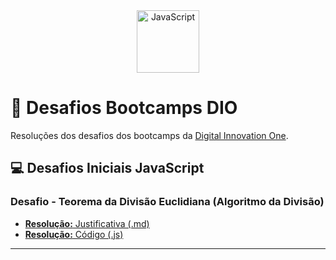 <div align="center">
  <img alt="JavaScript" height="100" src="https://raw.githubusercontent.com/FortAwesome/Font-Awesome/6.x/svgs/brands/js-square.svg">
</div>

# 🚀 Desafios Bootcamps DIO
Resoluções dos desafios dos bootcamps da [Digital Innovation One](https://www.dio.me/).

## 💻 Desafios Iniciais JavaScript

### Desafio - Teorema da Divisão Euclidiana (Algoritmo da Divisão)
- [**Resolução:** Justificativa (.md)](https://github.com/elidianaandrade/dio-desafios-bootcamps/blob/main/desafios-javascript/desafio-teorema-da-divisao-euclidiana/resolucao-justificativa.md)
- [**Resolução:** Código (.js)](https://github.com/elidianaandrade/dio-desafios-bootcamps/blob/main/desafios-javascript/desafio-teorema-da-divisao-euclidiana/resolucao-codigo.js)
---